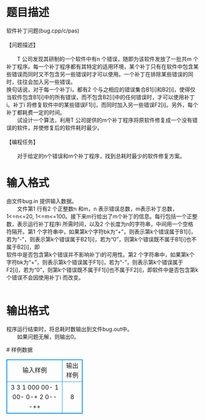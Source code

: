 # 

 
 # 题目描述 
<p>
软件补丁问题(bug.cpp/c/pas)<br><br>【问题描述】<br><br>　　T 公司发现其研制的一个软件中有n 个错误，随即为该软件发放了一批共m 个补丁程序。每一个补丁程序都有其特定的适用环境，某个补丁只有在软件中包含某些错误而同时又不包含另一些错误时才可以使用。一个补丁在排除某些错误的同时，往往会加入另一些错误。<br>换句话说，对于每一个补丁i，都有2 个与之相应的错误集合B1[i]和B2[i]，使得仅当软件包含B1[i]中的所有错误，而不包含B2[i]中的任何错误时，才可以使用补丁i。补丁i 将修复软件中的某些错误F1[i]，而同时加入另一些错误F2[i]。另外，每个补丁都耗费一定的时间。<br>　　试设计一个算法，利用T 公司提供的m个补丁程序将原软件修复成一个没有错误的软件，并使修复后的软件耗时最少。<br><br>【编程任务】<br><br>　　对于给定的n个错误和m个补丁程序，找到总耗时最少的软件修复方案。</p> 

 
 # 输入格式 
<p>
由文件bug.in 提供输入数据。<br>　　文件第1 行有2 个正整数n 和m，n 表示错误总数，m表示补丁总数，1<=n<=20, 1<=m<=100。接下来m行给出了m个补丁的信息。每行包括一个正整数，表示运行补丁程序i 所需时间，以及2 个长度为n的字符串，中间用一个空格符隔开。第1 个字符串中，如果第k个字符bk为“+”，则表示第k个错误属于B1[i]，若为“-”，则表示第k个错误属于B21[i]，若为“0”，则第k个错误既不属于B1[i]也不属于B2[i]，即<br>软件中是否包含第k个错误并不影响补丁i的可用性。第2 个字符串中，如果第k个字符bk为“+”，则表示第k个错误属于F1[i]，若为“-”，则表示第k个错误属于F2[i]，若为“0”，则第k个错误既不属于F1[i]也不属于F2[i]，即软件中是否包含第k个错误不会因使用补丁i 而改变。<br><br></p> 

 
 # 输出格式 
<p>
程序运行结束时，将总耗时数输出到文件bug.out中。<br>　　如果问题无解，则输出0。</p> 
# 样例数据
<style>
        table,table tr th, table tr td { border:1px solid #0094ff; }
        table { width: 200px; min-height: 25px; line-height: 25px; text-align: center; border-collapse: collapse;}   
    </style>
<table>
	<tr>
		<td>输入样例</td>
		<td>输出样例</td>
	</tr>
<tr><td>3 3
1 000 00-
1 00- 0-+
2 0-- -++</td><td>8</td></tr></table>
